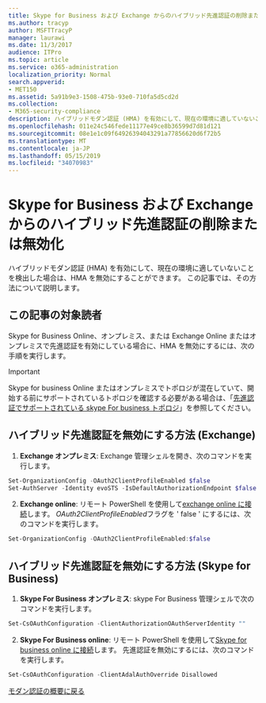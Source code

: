 ```yaml
---
title: Skype for Business および Exchange からのハイブリッド先進認証の削除または無効化
ms.author: tracyp
author: MSFTTracyP
manager: laurawi
ms.date: 11/3/2017
audience: ITPro
ms.topic: article
ms.service: o365-administration
localization_priority: Normal
search.appverid:
- MET150
ms.assetid: 5a91b9e3-1508-475b-93e0-710fa5d5cd2d
ms.collection:
- M365-security-compliance
description: ハイブリッドモダン認証 (HMA) を有効にして、現在の環境に適していないことを検出した場合は、HMA を無効にすることができます。 この記事では、その方法について説明します。
ms.openlocfilehash: 011e24c546fede11177e49ce8b36599d7d81d121
ms.sourcegitcommit: 08e1e1c09f64926394043291a77856620d6f72b5
ms.translationtype: MT
ms.contentlocale: ja-JP
ms.lasthandoff: 05/15/2019
ms.locfileid: "34070983"
---
```

# <a name="removing-or-disabling-hybrid-modern-authentication-from-skype-for-business-and-exchange"></a>Skype for Business および Exchange からのハイブリッド先進認証の削除または無効化

ハイブリッドモダン認証 (HMA) を有効にして、現在の環境に適していないことを検出した場合は、HMA を無効にすることができます。 この記事では、その方法について説明します。
  
## <a name="who-is-this-article-for"></a>この記事の対象読者

Skype for Business Online、オンプレミス、または Exchange Online またはオンプレミスで先進認証を有効にしている場合に、HMA を無効にするには、次の手順を実行します。

> [!IMPORTANT]
> Skype for business Online またはオンプレミスでトポロジが混在していて、開始する前にサポートされているトポロジを確認する必要がある場合は、「[先進認証でサポートされている skype For business トポロジ](https://technet.microsoft.com/en-us/library/mt803262.aspx)」を参照してください。
  
## <a name="how-to-disable-hybrid-modern-authentication-exchange"></a>ハイブリッド先進認証を無効にする方法 (Exchange)

1. **Exchange オンプレミス**: Exchange 管理シェルを開き、次のコマンドを実行します。 

```powershell
Set-OrganizationConfig -OAuth2ClientProfileEnabled $false
Set-AuthServer -Identity evoSTS -IsDefaultAuthorizationEndpoint $false
```

2. **Exchange online**: リモート PowerShell を使用して[exchange online に接続](https://docs.microsoft.com/en-us/powershell/exchange/exchange-online/connect-to-exchange-online-powershell/connect-to-exchange-online-powershell)します。 *OAuth2ClientProfileEnabled*フラグを ' false ' にするには、次のコマンドを実行します。

```powershell    
Set-OrganizationConfig -OAuth2ClientProfileEnabled:$false
```
    
## <a name="how-to-disable-hybrid-modern-authentication-skype-for-business"></a>ハイブリッド先進認証を無効にする方法 (Skype for Business)

1. **Skype For Business オンプレミス**: skype For Business 管理シェルで次のコマンドを実行します。

```powershell
Set-CsOAuthConfiguration -ClientAuthorizationOAuthServerIdentity ""
```

2. **Skype For Business online**: リモート PowerShell を使用して[Skype for business online に接続](https://docs.microsoft.com/en-us/office365/enterprise/powershell/manage-skype-for-business-online-with-office-365-powershell)します。 先進認証を無効にするには、次のコマンドを実行します。

```powershell    
Set-CsOAuthConfiguration -ClientAdalAuthOverride Disallowed
```

[モダン認証の概要に戻る](hybrid-modern-auth-overview.md) 
  


